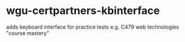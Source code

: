 # wgu-certpartners-kbinterface
adds keyboard interface for practice tests e.g. C479 web technologies "course mastery"
